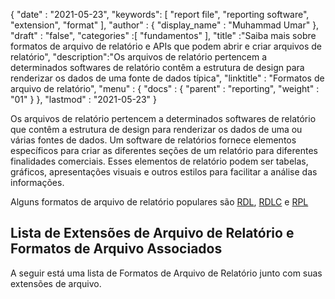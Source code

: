 {
  "date" : "2021-05-23",
  "keywords": [ "report file", "reporting software", "extension", "format" ],
  "author" : {
    "display_name" : "Muhammad Umar"
},
  "draft" : "false",
  "categories" :[ "fundamentos" ],
  "title" :"Saiba mais sobre formatos de arquivo de relatório e APIs que podem abrir e criar arquivos de relatório",
  "description":"Os arquivos de relatório pertencem a determinados softwares de relatório contêm a estrutura de design para renderizar os dados de uma fonte de dados típica",
  "linktitle" : "Formatos de arquivo de relatório",
  "menu" : {
    "docs" : {
      "parent" : "reporting",
      "weight" : "01"
}
},
  "lastmod" : "2021-05-23"
}

Os arquivos de relatório pertencem a determinados softwares de relatório que contêm a estrutura de design para renderizar os dados de uma ou várias fontes de dados. Um software de relatórios fornece elementos específicos para criar as diferentes seções de um relatório para diferentes finalidades comerciais. Esses elementos de relatório podem ser tabelas, gráficos, apresentações visuais e outros estilos para facilitar a análise das informações.

Alguns formatos de arquivo de relatório populares são [RDL](/pt/reporting/rdl/), [RDLC](/pt/reporting/rdlc/) e [RPL](/pt/reporting/rpl/)


## Lista de Extensões de Arquivo de Relatório e Formatos de Arquivo Associados

A seguir está uma lista de Formatos de Arquivo de Relatório junto com suas extensões de arquivo.

